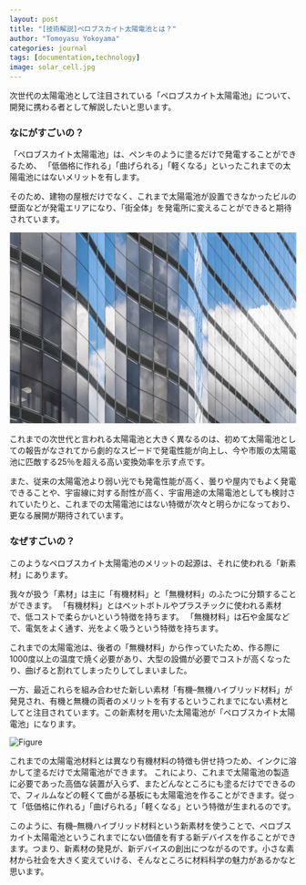 ```yaml
---
layout: post
title: "[技術解説]ペロブスカイト太陽電池とは？"
author: "Tomoyasu Yokoyama"
categories: journal
tags: [documentation,technology]
image: solar_cell.jpg
---
```


次世代の太陽電池として注目されている「ペロブスカイト太陽電池」について、開発に携わる者として解説したいと思います。

### なにがすごいの？

「ペロブスカイト太陽電池」は、ペンキのように塗るだけで発電することができるため、
「低価格に作れる」「曲げられる」「軽くなる」といったこれまでの太陽電池にはないメリットを有します。


そのため、建物の屋根だけでなく、これまで太陽電池が設置できなかったビルの壁面などが発電エリアになり、「街全体」を発電所に変えることができると期待されています。

![Figure](../assets/img/bipv.png)


これまでの次世代と言われる太陽電池と大きく異なるのは、初めて太陽電池としての報告がなされてから劇的なスピードで発電性能が向上し、今や市販の太陽電池に匹敵する25％を超える高い変換効率を示す点です。

また、従来の太陽電池より弱い光でも発電性能が高く、曇りや屋内でもよく発電できることや、宇宙線に対する耐性が高く、宇宙用途の太陽電池としても検討されていたりと、これまでの太陽電池にはない特徴が次々と明らかになっており、更なる展開が期待されています。

### なぜすごいの？

このようなペロブスカイト太陽電池のメリットの起源は、それに使われる「新素材」にあります。

我々が扱う「素材」は主に「有機材料」と「無機材料」のふたつに分類することができます。
「有機材料」とはペットボトルやプラスチックに使われる素材で、低コストで柔らかいという特徴を持ちます。
「無機材料」は石や金属などで、電気をよく通す、光をよく吸うという特徴を持ちます。

これまでの太陽電池は、後者の「無機材料」から作っていたため、作る際に1000度以上の温度で焼く必要があり、大型の設備が必要でコストが高くなったり、曲げると割れてしまったりしてしまいました。

一方、最近これらを組み合わせた新しい素材「有機–無機ハイブリッド材料」が発見され、有機と無機の両者のメリットを有するというこれまでにない素材としてと注目されています。この新素材を用いた太陽電池が「ペロブスカイト太陽電池」になります。

![Figure](../assets/img/oihm.png)


これまでの太陽電池材料とは異なり有機材料の特徴も併せ持つため、インクに溶かして塗るだけで太陽電池ができます。
これにより、これまで太陽電池の製造に必要であった高価な装置が入らず、またどんなところにも塗るだけでできるので、フィルムなどの軽くて曲がる基板にも太陽電池を作ることができます。従って「低価格に作れる」「曲げられる」「軽くなる」という特徴が生まれるのです。


このように、有機–無機ハイブリッド材料という新素材を使うことで、ペロブスカイト太陽電池というこれまでにない価値を有する新デバイスを作ることができます。つまり、新素材の発見が、新デバイスの創出につながるのです。小さな素材から社会を大きく変えていける、そんなところに材料科学の魅力があるかなと思います。